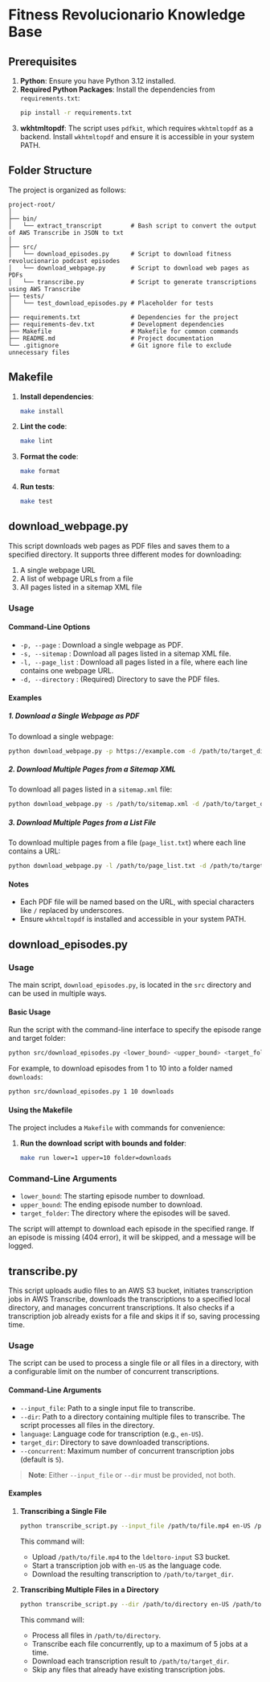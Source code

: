
# Fitness Revolucionario Knowledge Base

## Prerequisites

1. **Python**: Ensure you have Python 3.12 installed.
2. **Required Python Packages**: Install the dependencies from `requirements.txt`:
   ```bash
   pip install -r requirements.txt
   ```
3. **wkhtmltopdf**: The script uses `pdfkit`, which requires `wkhtmltopdf` as a backend. Install `wkhtmltopdf` and ensure it is accessible in your system PATH.

## Folder Structure

The project is organized as follows:

```
project-root/
│
├── bin/
│   └── extract_transcript        # Bash script to convert the output of AWS Transcribe in JSON to txt  
│
├── src/
│   └── download_episodes.py      # Script to download fitness revolucionario podcast episodes
│   └── download_webpage.py       # Script to download web pages as PDFs
│   └── transcribe.py             # Script to generate transcriptions using AWS Transcribe
├── tests/
│   └── test_download_episodes.py # Placeholder for tests
│
├── requirements.txt              # Dependencies for the project
├── requirements-dev.txt          # Development dependencies
├── Makefile                      # Makefile for common commands
├── README.md                     # Project documentation
└── .gitignore                    # Git ignore file to exclude unnecessary files
```

## Makefile

1. **Install dependencies**:
   ```bash
   make install
   ```

2. **Lint the code**:
   ```bash
   make lint
   ```

3. **Format the code**:
   ```bash
   make format
   ```

4. **Run tests**:
   ```bash
   make test
   ```

## download_webpage.py

This script downloads web pages as PDF files and saves them to a specified directory. It supports three different modes for downloading:
1. A single webpage URL
2. A list of webpage URLs from a file
3. All pages listed in a sitemap XML file

### Usage

#### Command-Line Options

- `-p, --page` : Download a single webpage as PDF.
- `-s, --sitemap` : Download all pages listed in a sitemap XML file.
- `-l, --page_list` : Download all pages listed in a file, where each line contains one webpage URL.
- `-d, --directory` : (Required) Directory to save the PDF files.

#### Examples

##### 1. Download a Single Webpage as PDF

To download a single webpage:
```bash
python download_webpage.py -p https://example.com -d /path/to/target_directory
```

##### 2. Download Multiple Pages from a Sitemap XML

To download all pages listed in a `sitemap.xml` file:
```bash
python download_webpage.py -s /path/to/sitemap.xml -d /path/to/target_directory
```

##### 3. Download Multiple Pages from a List File

To download multiple pages from a file (`page_list.txt`) where each line contains a URL:
```bash
python download_webpage.py -l /path/to/page_list.txt -d /path/to/target_directory
```

#### Notes

- Each PDF file will be named based on the URL, with special characters like `/` replaced by underscores.
- Ensure `wkhtmltopdf` is installed and accessible in your system PATH.

## download_episodes.py

### Usage

The main script, `download_episodes.py`, is located in the `src` directory and can be used in multiple ways.

#### Basic Usage

Run the script with the command-line interface to specify the episode range and target folder:

```bash
python src/download_episodes.py <lower_bound> <upper_bound> <target_folder>
```

For example, to download episodes from 1 to 10 into a folder named `downloads`:

```bash
python src/download_episodes.py 1 10 downloads
```

#### Using the Makefile

The project includes a `Makefile` with commands for convenience:

1. **Run the download script with bounds and folder**:
   ```bash
   make run lower=1 upper=10 folder=downloads
   ```
### Command-Line Arguments

- `lower_bound`: The starting episode number to download.
- `upper_bound`: The ending episode number to download.
- `target_folder`: The directory where the episodes will be saved.

The script will attempt to download each episode in the specified range. If an episode is missing (404 error), it will be skipped, and a message will be logged.

## transcribe.py

This script uploads audio files to an AWS S3 bucket, initiates transcription jobs in AWS Transcribe, downloads the transcriptions to a specified local directory, and manages concurrent transcriptions. It also checks if a transcription job already exists for a file and skips it if so, saving processing time.

### Usage

The script can be used to process a single file or all files in a directory, with a configurable limit on the number of concurrent transcriptions.

#### Command-Line Arguments

- `--input_file`: Path to a single input file to transcribe.
- `--dir`: Path to a directory containing multiple files to transcribe. The script processes all files in the directory.
- `language`: Language code for transcription (e.g., `en-US`).
- `target_dir`: Directory to save downloaded transcriptions.
- `--concurrent`: Maximum number of concurrent transcription jobs (default is `5`).

> **Note**: Either `--input_file` or `--dir` must be provided, not both.

#### Examples

1. **Transcribing a Single File**

   ```bash
   python transcribe_script.py --input_file /path/to/file.mp4 en-US /path/to/target_dir
   ```

   This command will:
   - Upload `/path/to/file.mp4` to the `ldeltoro-input` S3 bucket.
   - Start a transcription job with `en-US` as the language code.
   - Download the resulting transcription to `/path/to/target_dir`.

2. **Transcribing Multiple Files in a Directory**

   ```bash
   python transcribe_script.py --dir /path/to/directory en-US /path/to/target_dir --concurrent 5
   ```

   This command will:
   - Process all files in `/path/to/directory`.
   - Transcribe each file concurrently, up to a maximum of 5 jobs at a time.
   - Download each transcription result to `/path/to/target_dir`.
   - Skip any files that already have existing transcription jobs.